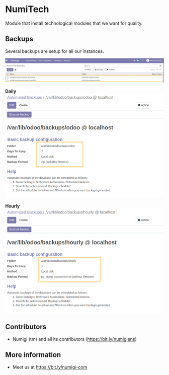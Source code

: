 NumiTech
========
Module that install technological modules that we want for quality.


Backups
-------
Several backups are setup for all our instances.

![App Switcher](static/description/backups.png?raw=true)

**Daily**
![App Switcher](static/description/backup_daily.png?raw=true)

**Hourly**
![App Switcher](static/description/backup_hourly.png?raw=true)


Contributors
------------
* Numigi (tm) and all its contributors (https://bit.ly/numigiens)

More information
----------------
* Meet us at https://bit.ly/numigi-com
